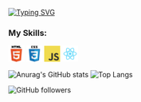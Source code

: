 <!-- <h1 align="center">Hi there, I'm <a href="https://github.com/Metaldetect" target="_blank">Stanislav</a> 
<img src="https://github.com/blackcater/blackcater/raw/main/images/Hi.gif" height="32"/></h1>
<h3 align="center">Computer science student, IT news writer from Ukraine</h3> -->
[![Typing SVG](https://readme-typing-svg.herokuapp.com?font=Caveat&size=32&pause=1000&color=1FF75E&center=true&width=440&lines=Hello%2C+my+name+is+Stanislav+Klymenko;and+I'm+studying+frontend+development.;Skills%3A+HTML5%2C+CSS3%2C+JavaScript)](https://git.io/typing-svg)
<img src="https://github.com/Metaldetect/Metaldetect/blob/main/src/Grey%20Minimalist%20Modern%20Social%20Media%20Specialist%20LinkedIn%20Banner(2).png" alt="">
<h3>My Skills:</h3>

<code><img height="32" src="https://raw.githubusercontent.com/github/explore/80688e429a7d4ef2fca1e82350fe8e3517d3494d/topics/html/html.png" alt="HTML5"/></code>
<code><img height="32" src="https://raw.githubusercontent.com/github/explore/80688e429a7d4ef2fca1e82350fe8e3517d3494d/topics/css/css.png" alt="CSS"/></code>
<code><img height="32" src="https://raw.githubusercontent.com/github/explore/80688e429a7d4ef2fca1e82350fe8e3517d3494d/topics/javascript/javascript.png" alt="Javascript"/></code>
<code><img height="32" src="https://raw.githubusercontent.com/github/explore/80688e429a7d4ef2fca1e82350fe8e3517d3494d/topics/react/react.png" alt="React"/></code>


<!-- ![Visual Studio Code](https://img.shields.io/badge/Visual%20Studio%20Code-0078d7.svg?style=for-the-badge&logo=visual-studio-code&logoColor=white)-->
<!-- ![HTML5](https://img.shields.io/badge/html5-%23E34F26.svg?style=for-the-badge&logo=html5&logoColor=white)-->
<!-- ![CSS3](https://img.shields.io/badge/css3-%231572B6.svg?style=for-the-badge&logo=css3&logoColor=white)-->
<!-- ![JavaScript](https://img.shields.io/badge/javascript-%23323330.svg?style=for-the-badge&logo=javascript&logoColor=%23F7DF1E)-->
<!-- ![NPM](https://img.shields.io/badge/NPM-%23CB3837.svg?style=for-the-badge&logo=npm&logoColor=white)-->
<!-- ![NodeJS](https://img.shields.io/badge/node.js-6DA55F?style=for-the-badge&logo=node.js&logoColor=white)-->
<!-- ![Trello](https://img.shields.io/badge/Trello-%23026AA7.svg?style=for-the-badge&logo=Trello&logoColor=white)-->
<!-- ![Github Pages](https://img.shields.io/badge/github%20pages-121013?style=for-the-badge&logo=github&logoColor=white)-->
<!-- ![Postman](https://img.shields.io/badge/Postman-FF6C37?style=for-the-badge&logo=postman&logoColor=white)-->
<!-- ![MDN Web Docs](https://img.shields.io/badge/MDN_Web_Docs-black?style=for-the-badge&logo=mdnwebdocs&logoColor=white)-->
<!-- ![Canva](https://img.shields.io/badge/Canva-%2300C4CC.svg?style=for-the-badge&logo=Canva&logoColor=white)-->
<!-- ![Figma](https://img.shields.io/badge/figma-%23F24E1E.svg?style=for-the-badge&logo=figma&logoColor=white)-->
<!-- ![macOS](https://img.shields.io/badge/mac%20os-000000?style=for-the-badge&logo=macos&logoColor=F0F0F0)-->
<!-- ![React](https://img.shields.io/badge/react-%2320232a.svg?style=for-the-badge&logo=react&logoColor=%2361DAFB) -->
<!-- ![React Native](https://img.shields.io/badge/react_native-%2320232a.svg?style=for-the-badge&logo=react&logoColor=%2361DAFB) -->
<!-- ![Webpack](https://img.shields.io/badge/webpack-%238DD6F9.svg?style=for-the-badge&logo=webpack&logoColor=black) -->
<!-- ![TypeScript](https://img.shields.io/badge/typescript-%23007ACC.svg?style=for-the-badge&logo=typescript&logoColor=white) -->
<!-- ![ChatGPT](https://img.shields.io/badge/chatGPT-74aa9c?style=for-the-badge&logo=openai&logoColor=white)-->



![Anurag's GitHub stats](https://github-readme-stats.vercel.app/api?username=Metaldetect&show_icons=true&theme=dracula)
![Top Langs](https://github-readme-stats.vercel.app/api/top-langs/?username=Metaldetect&langs_count=5&layout=compact)

<img alt="GitHub followers" src="https://img.shields.io/github/followers/Metaldetect?style=social">

<!-- ![Top Langs](https://github-readme-stats.vercel.app/api/top-langs/?username=Metaldetect&hide_progress=true&layout=compact) -->

<!-- [![GitHub Streak](https://github-readme-streak-stats.herokuapp.com/?user=Metaldetect)](https://git.io/streak-stats) -->

<!-- [![codewars](https://www.codewars.com/users/Metaldetect/badges/small)](https://www.codewars.com/users/Metaldetect)  -->


<!-- ![trophy](https://github-profile-trophy.vercel.app/?username=Metaldetect&title=Commits&column=2)
![trophy](https://github-profile-trophy.vercel.app/?username=Metaldetect&title=Repositories&column=2)
![trophy](https://github-profile-trophy.vercel.app/?username=Metaldetect&title=Followers&column=2)
![trophy](https://github-profile-trophy.vercel.app/?username=Metaldetect&title=Stars&column=2)  -->


<!-- Here are some ideas to get you started:

- 🔭 I’m currently working on ...
- 🌱 I’m currently learning ...
- 👯 I’m looking to collaborate on ...
- 🤔 I’m looking for help with ...
- 💬 Ask me about ...
- 📫 How to reach me: ...
- 😄 Pronouns: ...
- ⚡ Fun fact: ... -->
